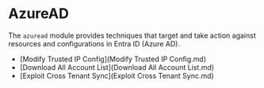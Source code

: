 # AzureAD
The `azuread` module provides techniques that target and take action against resources and configurations in Entra ID (Azure AD). 

* [Modify Trusted IP Config](Modify Trusted IP Config.md)
* [Download All Account List](Download All Account List.md)
* [Exploit Cross Tenant Sync](Exploit Cross Tenant Sync.md)
